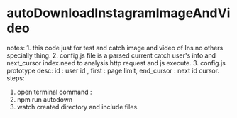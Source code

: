 # autoDownloadInstagramImageAndVideo

notes:
     1. this code just for test and catch image and video of Ins.no others specially thing.
     2. config.js file is a parsed current catch user's info and  next_cursor index.need to analysis http request and js execute.
     3. config.js prototype desc: 
         id  : user id ,
         first : page limit,
         end_cursor : next id cursor.
steps:

1. open terminal command :
2. npm run autodown
3. watch created directory and include files.



